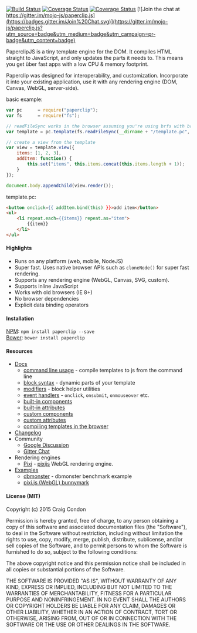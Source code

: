 
[![Build Status](https://travis-ci.org/mojo-js/paperclip.js.svg?branch=master)](https://travis-ci.org/mojo-js/paperclip.js) [![Coverage Status](https://coveralls.io/repos/mojo-js/paperclip.js/badge.svg?branch=master)](https://coveralls.io/r/mojo-js/paperclip.js?branch=master) [![Coverage Status](https://david-dm.org/mojo-js/paperclip.js.svg)](https://david-dm.org/mojo-js/paperclip.js) [![Join the chat at https://gitter.im/mojo-js/paperclip.js](https://badges.gitter.im/Join%20Chat.svg)](https://gitter.im/mojo-js/paperclip.js?utm_source=badge&utm_medium=badge&utm_campaign=pr-badge&utm_content=badge)

PaperclipJS is a tiny template engine for the DOM. It compiles HTML straight to JavaScript, and only updates the parts it needs to. This means you get über fast apps with a low CPU & memory footprint.

Paperclip was designed for interoperability, and customization. Incorporate it into your existing application, use it with any rendering engine (DOM, Canvas, WebGL, server-side).

basic example:

```javascript
var pc      = require("paperclip");
var fs      = require("fs");

// readFileSync works in the browser assuming you're using brfs with browserify
var template = pc.template(fs.readFileSync(__dirname + "/template.pc", "utf8"));

// create a view from the template
var view = template.view({
    items: [1, 2, 3],
    addItem: function() {
        this.set("items", this.items.concat(this.items.length + 1));
    }
});

document.body.appendChild(view.render());
```

template.pc:

```html
<button onclick={{ addItem.bind(this) }}>add item</button>
<ul>
    <li repeat.each={{items}} repeat.as="item">
        {{item}}
    </li>
</ul>
```

#### Highlights

- Runs on any platform (web, mobile, NodeJS)
- Super fast. Uses native browser APIs such as `cloneNode()` for super fast rendering.
- Supports any rendering engine (WebGL, Canvas, SVG, custom).
- Supports inline JavaScript
- Works with old browsers (IE 8+)
- No browser dependencies
- Explicit data binding operators


#### Installation

[NPM](http://nodejs.org): `npm install paperclip --save` <br />
[Bower](http://bower.io/): `bower install paperclip`

####  Resources

- [Docs](/docs)
    - [command line usage](/docs#command-line-usage) - compile templates to js from the command line
    - [block syntax](/docs#template-syntax) - dynamic parts of your template
    - [modifiers](/docs#modifiers) - block helper utilities
    - [event handlers](/docs#event-handlers) - `onclick`, `onsubmit`, `onmouseover` etc.
    - [built-in components](/docs#unsafe-htmlcontent-)
    - [built-in attributes](/docs#value-context-)
    - [custom components](/docs#custom-components)
    - [custom attributes](/docs#custom-attributes)
    - [compiling templates in the browser](https://github.com/mojo-js/paperclip.js/issues/232)
- [Changelog](./changelog.md)
- Community
    - [Google Discussion](https://groups.google.com/forum/#!forum/paperclipjs)
    - [Gitter Chat](https://gitter.im/mojo-js/paperclip.js?utm_source=badge&utm_medium=badge&utm_campaign=pr-badge&utm_content=badge)
- Rendering engines
    - [Pixi](/examples/common/documents/pixi) - [pixijs](http://www.pixijs.com/) WebGL rendering engine.
- [Examples](/examples)
    - [dbmonster](http://paperclip-dbmonster.herokuapp.com/) - dbmonster benchmark example
    - [pixi.js (WebGL) bunnymark](/examples/pixi)


#### License (MIT)

Copyright (c) 2015 Craig Condon

Permission is hereby granted, free of charge, to any person obtaining a copy of this software and associated documentation files (the "Software"), to deal in the Software without restriction, including without limitation the rights to use, copy, modify, merge, publish, distribute, sublicense, and/or sell copies of the Software, and to permit persons to whom the Software is furnished to do so, subject to the following conditions:

The above copyright notice and this permission notice shall be included in all copies or substantial portions of the Software.

THE SOFTWARE IS PROVIDED "AS IS", WITHOUT WARRANTY OF ANY KIND, EXPRESS OR IMPLIED, INCLUDING BUT NOT LIMITED TO THE WARRANTIES OF MERCHANTABILITY, FITNESS FOR A PARTICULAR PURPOSE AND NONINFRINGEMENT. IN NO EVENT SHALL THE AUTHORS OR COPYRIGHT HOLDERS BE LIABLE FOR ANY CLAIM, DAMAGES OR OTHER LIABILITY, WHETHER IN AN ACTION OF CONTRACT, TORT OR OTHERWISE, ARISING FROM, OUT OF OR IN CONNECTION WITH THE SOFTWARE OR THE USE OR OTHER DEALINGS IN THE SOFTWARE.
